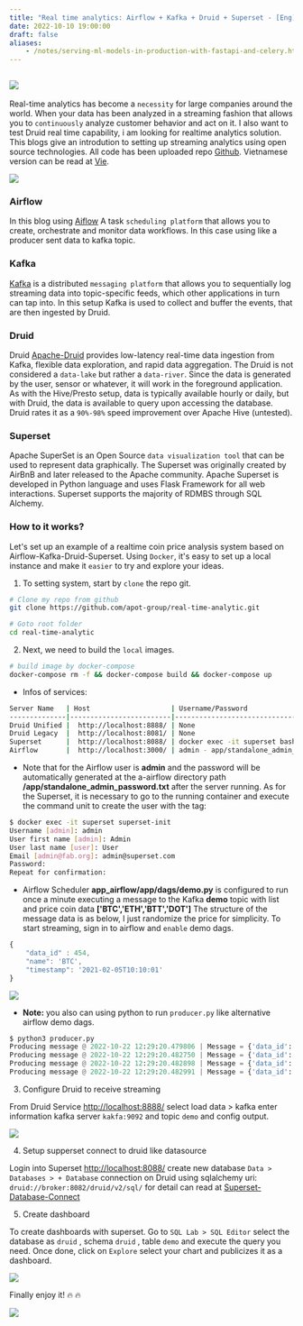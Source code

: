 ```yaml
---
title: "Real time analytics: Airflow + Kafka + Druid + Superset - [Eng]"
date: 2022-10-10 19:00:00
draft: false
aliases:
    - /notes/serving-ml-models-in-production-with-fastapi-and-celery.html
---
```


<div>
    <div style='display: inline-flex; list-style-type: none; padding-top: 15px;'>
        <li>
            <img src='https://visitor-badge.glitch.me/badge?page_id=dnguyenngoc.github.io-posts-real-time-analytics-airflow-kafka-druid-superset&left_text=Visitors'/>
        </li>
    </div>
</div>

Real-time analytics has become a `necessity` for large companies around the world. When your data has been analyzed in a streaming fashion that allows you to `continuously` analyze customer behavior and act on it. I also want to test Druid real time capability, i am looking for realtime analytics solution. This blogs give an introdution to setting up streaming analytics using open source technologies. All code has been uploaded repo [Github](https://github.com/apot-group/real-time-analytic). Vietnamese version can be read at [Vie](https://viblo.asia/p/real-time-analytics-airflow-kafka-druid-superset-1Je5EAYj5nL).

![](https://images.viblo.asia/80181253-1bb4-4f9a-8767-bb8cac951f94.png)


### Airflow
In this blog using [Aiflow](https://airflow.apache.org/) A task `scheduling platform` that allows you to create, orchestrate and monitor data workflows. In this case using like a producer sent data to kafka topic.


### Kafka
[Kafka](https://kafka.apache.org/) is a distributed `messaging platform` that allows you to sequentially log streaming data into topic-specific feeds, which other applications in turn can tap into. In this setup Kafka is used to collect and buffer the events, that are then ingested by Druid.


### Druid
Druid [Apache-Druid](https://druid.apache.org/) provides low-latency real-time data ingestion from Kafka, flexible data exploration, and rapid data aggregation. The Druid is not considered a `data-lake` but rather a `data-river`. Since the data is generated by the user, sensor or whatever, it will work in the foreground application. As with the Hive/Presto setup, data is typically available hourly or daily, but with Druid, the data is available to query upon accessing the database. Druid rates it as a `90%-98%` speed improvement over Apache Hive (untested).

### Superset
Apache SuperSet is an Open Source `data visualization tool` that can be used to represent data graphically. The Superset was originally created by AirBnB and later released to the Apache community. Apache Superset is developed in Python language and uses Flask Framework for all web interactions. Superset supports the majority of RDMBS through SQL Alchemy.


### How to it works?
Let's set up an example of a realtime coin price analysis system based on Airflow-Kafka-Druid-Superset. Using `Docker`, it's easy to set up a local instance and make it `easier` to try and explore your ideas.

1. To setting system, start by `clone` the repo git.

```bash
# Clone my repo from github
git clone https://github.com/apot-group/real-time-analytic.git

# Goto root folder
cd real-time-analytic
```

2. Next, we need to build the `local` images.
```bash
# build image by docker-compose
docker-compose rm -f && docker-compose build && docker-compose up
```

- Infos of services:

```bash
Server Name   | Host                    | Username/Password                           |
--------------|-------------------------|---------------------------------------------|
Druid Unified |  http://localhost:8888/ | None                                        |
Druid Legacy  |  http://localhost:8081/ | None                                        |  
Superset      |  http://localhost:8088/ | docker exec -it superset bash superset-init |
Airflow       |  http://localhost:3000/ | admin - app/standalone_admin_password.txt   |
```

- Note that for the Airflow user is <strong>admin</strong> and the password will be automatically generated at the a-airflow directory path <strong>/app/standalone_admin_password.txt</strong> after the server running. As for the Superset, it is necessary to go to the running container and execute the command unit to create the user with the tag:


```sh
$ docker exec -it superset superset-init
Username [admin]: admin
User first name [admin]: Admin
User last name [user]: User
Email [admin@fab.org]: admin@superset.com
Password:
Repeat for confirmation:
```

- Airflow Scheduler <strong>app_airflow/app/dags/demo.py</strong> is configured to run once a minute executing a message to the Kafka <strong>demo</strong> topic with list and price coin data <strong>['BTC','ETH','BTT','DOT']</strong> The structure of the message data is as below, I just randomize the price for simplicity. To start streaming, sign in to airflow and `enable` demo dags.


```javascript
{
    "data_id" : 454,
    "name": 'BTC',
    "timestamp": '2021-02-05T10:10:01'
}
```

![](https://images.viblo.asia/2961ccf7-0b42-48cc-88f7-ec65cf648d9e.png)

- **Note:** you also can using python to run ```producer.py``` like alternative airflow demo dags.

```python
$ python3 producer.py
Producing message @ 2022-10-22 12:29:20.479806 | Message = {'data_id': 100, 'name': 'BTC', 'timestamp': 1666391360}
Producing message @ 2022-10-22 12:29:20.482750 | Message = {'data_id': 23, 'name': 'ETH', 'timestamp': 1666391360}
Producing message @ 2022-10-22 12:29:20.482898 | Message = {'data_id': 32, 'name': 'BTT', 'timestamp': 1666391360}
Producing message @ 2022-10-22 12:29:20.482991 | Message = {'data_id': 158, 'name': 'DOT', 'timestamp': 1666391360}
```

3. Configure Druid to receive streaming

From Druid Service [http://localhost:8888/](http://localhost:8888/) select load data > kafka enter information kafka server ```kakfa:9092``` and topic ```demo``` and config output.

![](https://images.viblo.asia/4bdf7bf6-e3a6-40e5-ac9f-e7a75b61d476.gif)

4. Setup supperset connect to druid like datasource

Login into Superset [http://localhost:8088/](http://localhost:8088/) create new database ```Data > Databases > + Database``` connection on Druid using sqlalchemy uri: ```druid://broker:8082/druid/v2/sql/```  for detail can read at [Superset-Database-Connect](https://superset.apache.org/docs/databases/db-connection-ui)


5. Create dashboard

To create dashboards with superset. Go to ```SQL Lab > SQL Editor``` select the database as `druid` , schema `druid` , table `demo` and execute the query you need. Once done, click on `Explore` select your chart and publicizes it as a dashboard.

![](https://images.viblo.asia/9b1c9a07-4646-4dd7-99ec-1a2ab40ed146.png)

Finally enjoy it! :fire: :fire:

![](https://images.viblo.asia/80181253-1bb4-4f9a-8767-bb8cac951f94.png)
